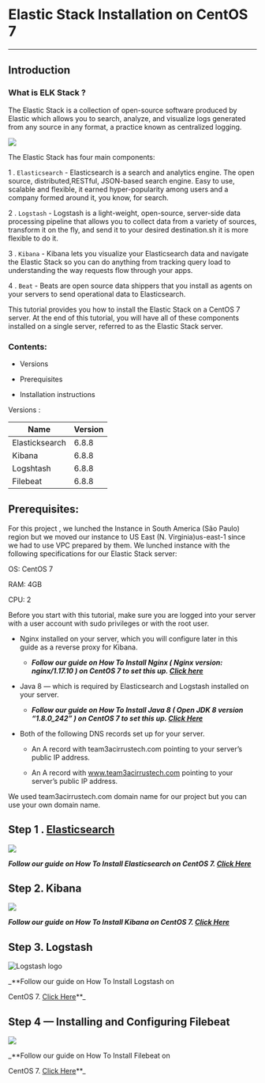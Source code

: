 # Elastic Stack  Installation on CentOS 7
---




## Introduction
 ### What is ELK Stack ?
The Elastic Stack is a collection of open-source software produced by Elastic which allows you to search, analyze, and visualize logs generated from any source in any format, a practice known as centralized logging. 

![](https://communities.bmc.com/servlet/JiveServlet/showImage/38-12697-490504/pastedImage_9.png)

The Elastic Stack has four main components:

1 . `Elasticsearch` - Elasticsearch is a search and analytics engine. The open source, distributed,RESTful, JSON-based search engine. Easy to use, scalable and flexible, it earned hyper-popularity among users and a company formed around it, you 
know, for search.

2 . `Logstash` - Logstash is a light-weight, open-source, server-side data processing pipeline that allows you to collect data from a variety of sources, transform it on the fly, and send it to your desired destination.sh it is more flexible to do it.

3 . `Kibana` - Kibana lets you visualize your Elasticsearch data and navigate the Elastic Stack so you can do anything from tracking query load to understanding the way requests flow through your apps.

4 . `Beat` -  Beats are open source data shippers that you install as agents on your servers to send operational data to Elasticsearch.

This tutorial provides you how to install the Elastic Stack on a CentOS 7 server. At the end of this tutorial, you will have all of these components 
installed on a single server, referred to as the Elastic Stack server.

 ### Contents:

-  Versions

-  Prerequisites

-  Installation instructions



Versions :            
 
 |  Name                        |Version |
 |   -----                  |------                   |
 | Elasticksearch               | 6.8.8 |
 | Kibana                         | 6.8.8 |
 | Logshtash                       | 6.8.8 |
 | Filebeat                        |6.8.8 |

## Prerequisites:

For this project , we lunched the Instance in South America (São Paulo) region but we moved our instance to US East (N. Virginia)us-east-1 since we had to use VPC prepared by them. We lunched instance with the following specifications for our Elastic Stack server:

OS: CentOS 7

RAM: 4GB

CPU: 2

Before you start with this tutorial, make sure you are logged into your server with a user account with 
sudo privileges or with the root user.

 - Nginx installed on your server, which you will configure later in this guide as a reverse proxy for Kibana. 

    - _**Follow our guide on How To Install Nginx 
     ( Nginx version: nginx/1.17.10 ) on CentOS 7 to 
     set this up.  [Click here](https://github.com/solongocyber/Elasticsearch-Team-3-Project/blob/master/Install%20Nginx.md)**_


* Java 8 — which is required by Elasticsearch and Logstash  installed on your server. 

   -  _**Follow our guide on How To Install Java 8 ( Open JDK 8 version “1.8.0_242” ) on CentOS 7 to set this up. [Click Here](https://github.com/solongocyber/Elasticsearch-Team-3-Project/blob/master/Install%20Java.md)**_

- Both of the following DNS records set up for your server.

    - An A record with team3acirrustech.com pointing to your server’s public IP address.
   
    - An A record with www.team3acirrustech.com pointing to your server’s public IP address.


We used team3acirrustech.com domain name for our project but you can use your own domain name.


## Step 1 .  [Elasticsearch](#elasticsearch)

![](https://encrypted-tbn0.gstatic.com/images?q=tbn%3AANd9GcT53B3UvRi1KoGwNQMRw_0slL-xWX3Mu70O49_yks3HzL_f_eLy&usqp=CAU)



_**Follow our guide on How To Install Elasticsearch on CentOS 7. [Click Here](https://github.com/solongocyber/Elasticsearch-Team-3-Project/blob/master/Install%20Elasticsearch.md)**_



## Step 2. Kibana

![](https://user-images.githubusercontent.com/567298/55418811-b8b54c00-5573-11e9-810d-d244d27c4fb3.png)



_**Follow our guide on How To Install Kibana on CentOS 7. [Click Here](https://github.com/solongocyber/Elasticsearch-Team-3-Project/blob/master/Kibana%20Installation.md)**_


## Step 3. Logstash

![Logstash logo](https://www.javainuse.com/beats-logstash.jpg)


_**Follow our guide on How To Install Logstash on 

CentOS 7. [Click Here](https://github.com/solongocyber/Elasticsearch-Team-3-Project/blob/master/Logstash%20Installation.md)**_

## Step 4 — Installing and Configuring Filebeat

![](https://cezarypiatek.github.io/post/demystifying-elk-stack/elk_overview.jpg)

_**Follow our guide on How To Install Filebeat on 

CentOS 7. [Click Here](https://github.com/solongocyber/Elasticsearch-Team-3-Project/blob/master/Filebeat%20Installation.md)**_